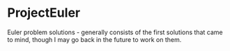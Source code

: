 # ProjectEuler
Euler problem solutions - generally consists of the first solutions that came to mind, though I may go back in the future to work on them.
